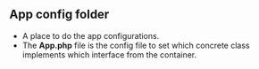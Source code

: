 ## App config folder
- A place to do the app configurations.
- The **App.php** file is the config file to set which concrete class implements which interface from the container. 